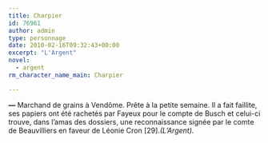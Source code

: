 ```yaml
---
title: Charpier
id: 76961
author: admin
type: personnage
date: 2010-02-16T09:32:43+00:00
excerpt: "L'Argent"
novel:
  - argent
rm_character_name_main: Charpier

---
```

**—** Marchand de grains à Vendôme. Prête à la petite semaine. Il a fait faillite, ses papiers ont été rachetés par Fayeux pour le compte de Busch et celui-ci trouve, dans l&rsquo;amas des dossiers, une reconnaissance signée par le comte de Beauvilliers en faveur de Léonie Cron [29]._(L&rsquo;Argent)._